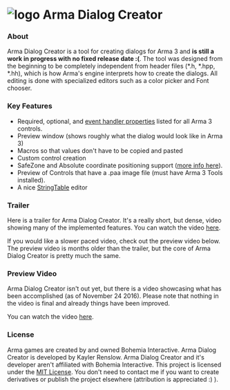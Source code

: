 # ![logo](http://i.imgur.com/qDMUPCz.png) Arma Dialog Creator 

### About
Arma Dialog Creator is a tool for creating dialogs for Arma 3 and **is still a work in progress with no fixed release date :(**. The tool was designed from the beginning to be completely independent from header files (*.h, *.hpp, *.hh), which is how Arma's engine interprets how to create the dialogs. All editing is done with specialized editors such as a color picker and Font chooser.

### Key Features
* Required, optional, and [event handler properties](https://community.bistudio.com/wiki/User_Interface_Event_Handlers) listed for all Arma 3 controls.
* Preview window (shows roughly what the dialog would look like in Arma 3)
* Macros so that values don't have to be copied and pasted
* Custom control creation
* SafeZone and Absolute coordinate positioning support ([more info here](https://community.bistudio.com/wiki/SafeZone)).
* Preview of Controls that have a .paa image file (must have Arma 3 Tools installed).
* A nice [StringTable](https://community.bistudio.com/wiki/Stringtable.xml) editor

### Trailer
Here is a trailer for Arma Dialog Creator. It's a really short, but dense, video showing many of the implemented features.
You can watch the video [here](https://youtu.be/0P7pYvGDFvU).

If you would like a slower paced video, check out the preview video below. The preview video is months older than the trailer, but the core of Arma Dialog Creator is pretty much the same.

### Preview Video
Arma Dialog Creator isn't out yet, but there is a video showcasing what has been accomplished (as of November 24 2016). Please note that nothing in the video is final and already things have been improved.

You can watch the video [here](https://www.youtube.com/watch?v=ytqxZvdEDjk).

### License
Arma games are created by and owned Bohemia Interactive. Arma Dialog Creator is developed by Kayler Renslow. Arma Dialog Creator and it's developer aren't affiliated with Bohemia Interactive. This project is licensed under the [MIT License](https://en.wikipedia.org/wiki/MIT_License). You don't need to contact me if you want to create derivatives or publish the project elsewhere (attribution is appreciated :) ).

